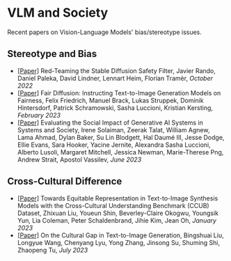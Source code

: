 # VLM and Society
Recent papers on Vision-Language Models' bias/stereotype issues.

## Stereotype and Bias
- <a href="https://arxiv.org/abs/2210.04610">[Paper]</a> Red-Teaming the Stable Diffusion Safety Filter, Javier Rando, Daniel Paleka, David Lindner, Lennart Heim, Florian Tramèr, *October 2022*
- <a href="https://arxiv.org/abs/2302.10893">[Paper]</a> Fair Diffusion: Instructing Text-to-Image Generation Models on Fairness, Felix Friedrich, Manuel Brack, Lukas Struppek, Dominik Hintersdorf, Patrick Schramowski, Sasha Luccioni, Kristian Kersting, *February 2023*
- <a href="https://arxiv.org/abs/2306.05949">[Paper]</a> Evaluating the Social Impact of Generative AI Systems in Systems and Society, Irene Solaiman, Zeerak Talat, William Agnew, Lama Ahmad, Dylan Baker, Su Lin Blodgett, Hal Daumé III, Jesse Dodge, Ellie Evans, Sara Hooker, Yacine Jernite, Alexandra Sasha Luccioni, Alberto Lusoli, Margaret Mitchell, Jessica Newman, Marie-Therese Png, Andrew Strait, Apostol Vassilev, *June 2023*

## Cross-Cultural Difference
- <a href="https://arxiv.org/abs/2301.12073">[Paper]</a> Towards Equitable Representation in Text-to-Image Synthesis Models with the Cross-Cultural Understanding Benchmark (CCUB) Dataset, Zhixuan Liu, Youeun Shin, Beverley-Claire Okogwu, Youngsik Yun, Lia Coleman, Peter Schaldenbrand, Jihie Kim, Jean Oh, *January 2023*
- <a href="https://arxiv.org/abs/2307.02971">[Paper]</a> On the Cultural Gap in Text-to-Image Generation, Bingshuai Liu, Longyue Wang, Chenyang Lyu, Yong Zhang, Jinsong Su, Shuming Shi, Zhaopeng Tu, *July 2023*
